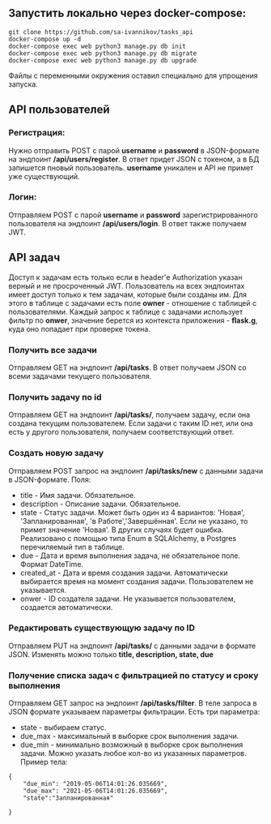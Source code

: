 ## Запустить локально через docker-compose:
```
git clone https://github.com/sa-ivannikov/tasks_api
docker-compose up -d
docker-compose exec web python3 manage.py db init
docker-compose exec web python3 manage.py db migrate
docker-compose exec web python3 manage.py db upgrade
```
Файлы с переменными окружения оставил специально для упрощения запуска. 

## API пользователей

### Регистрация:
Нужно отправить POST с парой **username** и **password** в JSON-формате на эндпоинт
**/api/users/register**. В ответ придет JSON с токеном, а в БД запишется пновый пользователь. **username** уникален и API не примет уже существующий. 
### Логин:
Отправляем POST с парой **username** и **password** зарегистрированного пользователя на эндпоинт  **/api/users/login**. В ответ также получаем JWT.

## API задач

Доступ к задачам есть только если в header'е Authorization указан верный и не просроченный JWT.
Пользователь на всех эндпоинтах имеет доступ только к тем задачам, которые были созданы им. Для этого в таблице с задачами есть поле **owner** - отношение с таблицей с пользователями. Каждый запрос к таблице с задачами использует фильтр по **onwer**, значение берется из контекста приложения - **flask.g**, куда оно попадает при проверке токена.

### Получить все задачи
Отправляем GET на эндпоинт **/api/tasks**. В ответ получаем JSON со всеми задачами текущего пользователя.

### Получить задачу по id
Отправляем GET на эндпоинт **/api/tasks/<id>**, получаем задачу, если она создана текущим пользователем. Если задачи с таким ID нет, или она есть у другого пользователя, получаем соответствующий ответ. 

### Создать новую задачу
Отправляем POST запрос на эндпоинт **/api/tasks/new** c данными задачи в JSON-формате. Поля:
- title - Имя задачи. Обязательное.
- description - Описание задачи. Обязательное.
- state - Статус задачи. Может быть один из 4 вариантов: 'Новая', 'Запланированная', 'в Работе','Завершённая'. Если не указано, то примет значение 'Новая'. В других случаях будет ошибка.
Реализовано с помощью типа Enum в SQLAlchemy, в Postgres перечиляемый тип в таблице. 
- due - Дата и время выполнения задача, не обязательное поле. Формат DateTime.
- created_at - Дата и время создания задачи. Автоматически выбирается время на момент создания задачи. Пользователем не указывается.
- onwer - ID создателя задачи. Не указывается пользователем, создается автоматически.

### Редактировать существующую задачу по ID
Отправляем PUT на эндпоинт **/api/tasks/<id>** c данными задачи в формате JSON. Изменять можно только **title, description, state, due**

### Получение списка задач с фильтрацией по статусу и сроку выполнения
Отправляем GET запрос на эндпоинт **/api/tasks/filter**. В теле запроса в JSON формате указываем параметры фильтрации. 
Есть три параметра: 
- state - выбираем статус.
- due_max - максимальный в выборке срок выполнения задачи.
- due_min - минимально возможный в выборке срок выполнения задачи.
Можно указать любое кол-во из указанных параметров.
Пример тела:
```
{
    "due_min": "2019-05-06T14:01:26.035669", 
    "due_max": "2021-05-06T14:01:26.035669",
    "state":"Запланированная"

}
``````

